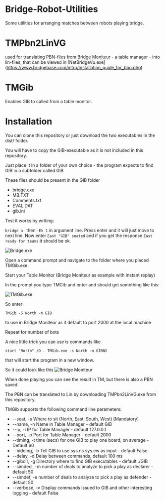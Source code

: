 # Bridge-Robot-Utilities
Some utilities for arranging matches between robots playing bridge.

# TMPbn2LinVG 
used for translating PBN-files from [Bridge Moniteur](http://www.wbridge5.com/bm.htm) - a table manager - into lin-files, that can be viewed in [NetBridgeVu.exe] (https://www.bridgebase.com/intro/installation_guide_for_bbo.php).


# TMGib
Enables GIB to called from a table monitor.

# Installation
You can clone this repository or just download the two executables in the dist/ folder.

You will have to copy the GIB-executable as it is not included in this repository.

Just place it in a folder of your own choice - the program expects to find GIB in a subfolder called GIB

These files should be present in the GIB folder

- bridge.exe
- MB.TXT
- Comments.txt
- EVAL.DAT
- gib.ini

Test it works by writing:

```bridge a ```
then ```-Ek 1``` in argument line. 
Press enter and it will just move to next line. 
Now enter ```East "GIB" seated``` and if you get the response ```East ready for teams``` it should be ok.

![Bridge.exe](./images/GIB.png)

Open a command prompt and navigate to the folder where you placed TMGib.exe.

Start your Table Monitor (Bridge Moniteur as example with Instant replay)

In the prompt you type TMGib and enter and should get something like this:

![TMGib.exe](./images/TMGib.png)

So enter

```TMGib -S North -n GIB```

to use in Bridge Moniteur as it default to port 2000 at the local machine

Repeat for number of bots

A nice little trick you can use is commands like

```start "North" /D . TMGib.exe -s North -n GIBNS```

that will start the program in a new window.

So it could look like this
![Bridge Moniteur](./images/BM_In_Action.png)

When done playing you can see the result in TM, but there is also a PBN saved.

The PBN can be translated to Lin by downloading TMPbn2LinVG.exe from this repository.

TMGib supports the following command line parameters:

-  --seat, -s       Where to sit (North, East, South, West) [Mandatory]
-  --name, -n       Name in Table Manager - default GIB
-  --ip, -i         IP for Table Manager - default 127.0.0.1
-  --port, -p       Port for Table Manager - default 2000
-  --timing, -t     time (secs) for one GIB to play one board, on average - Default 60
-  --bidding, -b    Tell GIB to use sys.ns sys.ew as input - default False
-  --delay, -d      Delay between commands, default 100 ms
-  --gibdir, -g     Directory where to find GIB executables - default ./GIB
-  --simdecl, -m    number of deals to analyze to pick a play as declarer - default 50
-  --simdef, -e     number of deals to analyze to pick a play as defender - default 50
-  --verbose, -v    Display commands issued to GIB and other interesting logging - default False





